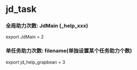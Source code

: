 # jd_task
### 全局助力次数: JdMain (_help_xxx)

export JdMain = 2  

 

### 单任务助力次数: filename(单独设置某个任务助力个数)

export jd_help_grapbean = 3


 
